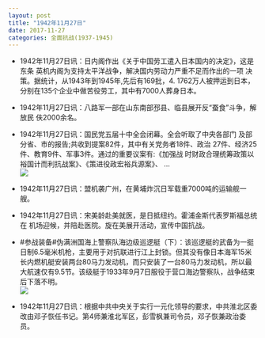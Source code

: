 ```yaml
---
layout: post
title: "1942年11月27日"
date: 2017-11-27
categories: 全面抗战(1937-1945)
---
```


<meta name="referrer" content="no-referrer" />

- 1942年11月27日讯：日内阁作出《关于中国劳工遣入日本国内的决定》，这是东条 英机内阁为支持太平洋战争，解决国内劳动力严重不足而作出的一项 决策。据统计，从1943年到1945年,先后有169批，4. 1762万人被押运到日本，分别在135个企业中做苦役劳工，其中有7000人葬身日本。 

- 1942年11月27日讯：八路军一部在山东南部邳县、临县展开反“蚕食”斗争，解放民 伕2000余名。 

- 1942年11月27日讯：国民党五届十中全会闭幕。全会听取了中央各部门 及部分省、市的报告;共收到提案82件，其中有关党务者18件、政治 27件、经济25件、教育9件、军事3件。通过的重要议案有:《加强战 时财政合理统筹政策以裕国计而利抗战案》、《策进役政宏裕兵源案》、  ... <br/><img src="https://wx4.sinaimg.cn/large/aca367d8ly1flww8p93t6j20c80kodgb.jpg" />

- 1942年11月27日讯：盟机袭广州，在黄埔炸沉日军载重7000吨的运输舰一艘。 

- 1942年11月27日讯：宋美龄赴美就医，是日抵纽约。霍浦金斯代表罗斯福总统在 机场迎候，并陪赴医院。旋在美展开活动，宣传中国抗战。 

- #参战装备#伪满洲国海上警察队海边级巡逻艇（下）：该巡逻艇的武备为一挺日制6.5毫米机枪，主要用于对抗联进行江上封锁。但其没有像日本海军15米长内燃机艇安装两台80马力发动机，而只安装了一台80马力发动机，所以最大航速仅有9.5节。该级艇于1933年9月7日服役于营口海边警察队，战争结束后下落不明。 <br/><img src="https://wx3.sinaimg.cn/large/aca367d8ly1flwewaqpzdj20b405idfz.jpg" />

- 1942年11月27日讯：根据中共中央关于实行一元化领导的要求，中共淮北区委改由邓子恢任书记。第4师兼淮北军区，彭雪枫兼司令员，邓子恢兼政治委员。 

